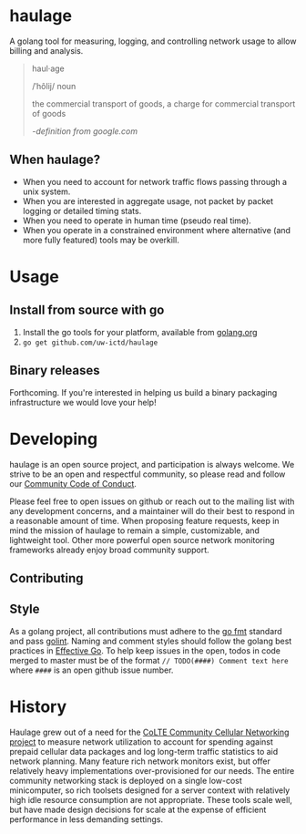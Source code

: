 # haulage
A golang tool for measuring, logging, and controlling network usage to allow billing and analysis.

>haul·age
>
>/ˈhôlij/ noun
>
>the commercial transport of goods,
>a charge for commercial transport of goods
>
> *-definition from google.com*

## When haulage?

* When you need to account for network traffic flows passing through a unix system.
* When you are interested in aggregate usage, not packet by packet logging or detailed timing stats.
* When you need to operate in human time (pseudo real time).
* When you operate in a constrained environment where alternative (and more fully featured) tools may be overkill.

# Usage

## Install from source with go
 1) Install the go tools for your platform, available from [golang.org](https://golang.org/doc/install)
 2) `go get github.com/uw-ictd/haulage`

## Binary releases

Forthcoming. If you're interested in helping us build a binary packaging infrastructure we would love your help!

# Developing

haulage is an open source project, and participation is always welcome. We strive to be an open and
respectful community, so please read and follow our [Community Code of Conduct](CODE_OF_CONDUCT.md).

Please feel free to open issues on github or reach out to the mailing list with any development concerns, and a
maintainer will do their best to respond in a reasonable amount of time. When proposing feature requests, keep in mind
the mission of haulage to remain a simple, customizable, and lightweight tool. Other more powerful open source network
monitoring frameworks already enjoy broad community support.

## Contributing

## Style

As a golang project, all contributions must adhere to the [go fmt](https://blog.golang.org/go-fmt-your-code) standard
and pass [golint](https://github.com/golang/lint). Naming and comment styles should follow the golang best practices in
[Effective Go](https://golang.org/doc/effective_go.html). To help keep issues in the open, todos in code merged to
master must be of the format `// TODO(####) Comment text here` where `####` is an open github issue number.

# History

Haulage grew out of a need for the [CoLTE Community Cellular Networking project](https://github.com/uw-ictd/colte) to measure network utilization to
account for spending against prepaid cellular data packages and log long-term traffic statistics to aid network
planning. Many feature rich network monitors exist, but offer relatively heavy implementations over-provisioned for our
needs. The entire community networking stack is deployed on a single low-cost minicomputer, so rich toolsets designed
for a server context with relatively high idle resource consumption are not appropriate. These tools scale well, but
have made design decisions for scale at the expense of efficient performance in less demanding settings.
